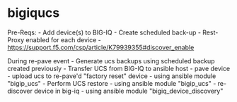 # bigiqucs


Pre-Reqs:
    - Add device(s) to BIG-IQ
    - Create scheduled back-up
    - Rest-Proxy enabled for each device
        - https://support.f5.com/csp/article/K79939355#discover_enable

During re-pave event
    - Generate ucs backups using scheduled backup created previously
    - Transfer UCS from BIG-IQ to ansible host
    - pave device
    - upload ucs to re-pave'd "factory reset" device - using ansible module "bigip_ucs"
    - Perform UCS restore - using ansible module "bigip_ucs"
    - re-discover device in big-iq - using ansible module "bigiq_device_discovery"

